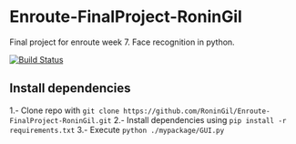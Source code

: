# Enroute-FinalProject-RoninGil
Final project for enroute week 7. Face recognition in python.


[![Build Status](https://travis-ci.com/RoninGil/Enroute-FinalProject-RoninGil.svg?branch=master)](https://travis-ci.com/RoninGil/Enroute-FinalProject-RoninGil)

## Install dependencies

1.- Clone repo with `git clone https://github.com/RoninGil/Enroute-FinalProject-RoninGil.git`
2.- Install dependencies using `pip install -r requirements.txt`
3.- Execute `python ./mypackage/GUI.py`

